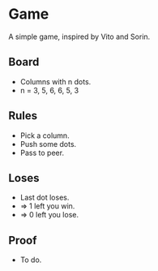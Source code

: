 # Game
A simple game, inspired by Vito and Sorin.

## Board
- Columns with n dots.
- n = 3, 5, 6, 6, 5, 3

## Rules
- Pick a column.
- Push some dots.
- Pass to peer.

## Loses
- Last dot loses.
- => 1 left you win.
- => 0 left you lose.

## Proof
- To do.
